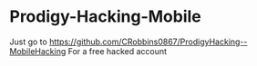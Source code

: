 # Prodigy-Hacking-Mobile
Just go to https://github.com/CRobbins0867/ProdigyHacking--MobileHacking For a free hacked account 
